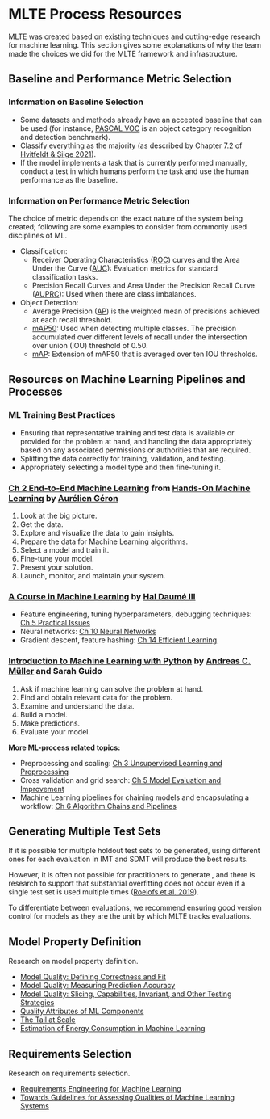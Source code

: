 # MLTE Process Resources

MLTE was created based on existing techniques and cutting-edge research for machine learning. This section gives some explanations of why the team made the choices we did for the MLTE framework and infrastructure.


## Baseline and Performance Metric Selection

### Information on Baseline Selection

* Some datasets and methods already have an accepted baseline that can be used (for instance, <a href="http://host.robots.ox.ac.uk/pascal/VOC/pubs/everingham10.pdf" target="_blank">PASCAL VOC</a> is an object category recognition and detection benchmark).
* Classify everything as the majority (as described by Chapter 7.2 of <a href="https://smltar.com/mlclassification.html#classnull" target="_blank">Hvitfeldt & Silge 2021</a>).
* If the model implements a task that is currently performed manually, conduct a test in which humans perform the task and use the human performance as the baseline.
  
### Information on Performance Metric Selection

The choice of metric depends on the exact nature of the system being created; following are some examples to consider from commonly used disciplines of ML.  

* Classification:
    * Receiver Operating Characteristics (<a href="https://scikit-learn.org/stable/auto_examples/model_selection/plot_roc.html?highlight=roc" target="_blank">ROC</a>) curves and the Area Under the Curve (<a href="https://scikit-learn.org/stable/modules/generated/sklearn.metrics.roc_auc_score.html#sklearn.metrics.roc_auc_score" target="_blank">AUC</a>): Evaluation metrics for standard classification tasks. 
    * Precision Recall Curves and Area Under the Precision Recall Curve (<a href="https://scikit-learn.org/stable/modules/generated/sklearn.metrics.PrecisionRecallDisplay.html#sklearn.metrics.PrecisionRecallDisplay" target="_blank">AUPRC</a>): Used when there are class imbalances.
* Object Detection:
    * Average Precision (<a href="https://scikit-learn.org/stable/auto_examples/model_selection/plot_precision_recall.html?highlight=precision%20recall" target="_blank">AP</a>) is the weighted mean of precisions achieved at each recall threshold.
    * <a href="https://arxiv.org/abs/2112.02814" target="_blank">mAP50</a>: Used when detecting multiple classes. The precision accumulated over different levels of recall under the intersection over union (IOU) threshold of 0.50. 
    * <a href="https://arxiv.org/abs/2112.02814" target="_blank">mAP</a>: Extension of mAP50 that is averaged over ten IOU thresholds.


## Resources on Machine Learning Pipelines and Processes

### ML Training Best Practices

* Ensuring that representative training and test data is available or provided for the problem at hand, and handling the data appropriately based on any associated permissions or authorities that are required.
* Splitting the data correctly for training, validation, and testing.
* Appropriately selecting a model type and then fine-tuning it. 
  
### <a href="https://learning.oreilly.com/library/view/hands-on-machine-learning/9781098125967/ch02.html" target="_blank">Ch 2 End-to-End Machine Learning</a> from <a href="https://learning.oreilly.com/library/view/hands-on-machine-learning/9781098125967/" target="_blank">Hands-On Machine Learning</a> by <a href="https://github.com/ageron" target="_blank">Aurélien Géron</a>

1. Look at the big picture.
2. Get the data.
3. Explore and visualize the data to gain insights.
4. Prepare the data for Machine Learning algorithms.
5. Select a model and train it.
6. Fine-tune your model.
7. Present your solution.
8. Launch, monitor, and maintain your system.

### <a href="http://ciml.info" target="_blank">A Course in Machine Learning</a> by <a href="http://hal3.name/" target="_blank">Hal Daumé III</a>

- Feature engineering, tuning hyperparameters, debugging techniques: <a href="http://ciml.info/dl/v0_99/ciml-v0_99-ch05.pdf" target="_blank">Ch 5 Practical Issues</a>
- Neural networks: <a href="http://ciml.info/dl/v0_99/ciml-v0_99-ch10.pdf" target="_blank">Ch 10 Neural Networks</a>
- Gradient descent, feature hashing: <a href="http://ciml.info/dl/v0_99/ciml-v0_99-ch14.pdf" target="_blank">Ch 14 Efficient Learning</a>

### <a href="https://www.oreilly.com/library/view/introduction-to-machine/9781449369880/" target="_blank">Introduction to Machine Learning with Python</a> by <a href="https://amueller.github.io" target="_blank">Andreas C. Müller</a> and Sarah Guido

1. Ask if machine learning can solve the problem at hand.
2. Find and obtain relevant data for the problem.
3. Examine and understand the data.
4. Build a model.
5. Make predictions.
6. Evaluate your model.  

**More ML-process related topics:**

* Preprocessing and scaling: <a href="https://learning.oreilly.com/library/view/introduction-to-machine/9781449369880/ch03.html#types-of-unsupervised-learning" target="_blank">Ch 3 Unsupervised Learning and Preprocessing</a>
* Cross validation and grid search: <a href="https://learning.oreilly.com/library/view/introduction-to-machine/9781449369880/ch05.html" target="_blank">Ch 5 Model Evaluation and Improvement</a>
* Machine Learning pipelines for chaining models and encapsulating a workflow: <a href="https://learning.oreilly.com/library/view/introduction-to-machine/9781449369880/ch06.html#algorithm-chains-and-pipelines" target="_blank">Ch 6 Algorithm Chains and Pipelines</a>
  

## Generating Multiple Test Sets

If it is possible for multiple holdout test sets to be generated, using different ones for each evaluation in IMT and SDMT will produce the best results. 

However, it is often not possible for practitioners to generate , and there is research to support that substantial overfitting does not occur even if a single test set is used multiple times (<a href="https://proceedings.neurips.cc/paper/2019/file/ee39e503b6bedf0c98c388b7e8589aca-Paper.pdf" target="_blank">Roelofs et al. 2019</a>). 

To differentiate between evaluations, we recommend ensuring good version control for models as they are the unit by which MLTE tracks evaluations.
    

## Model Property Definition

Research on model property definition.

- <a href="https://ckaestne.medium.com/model-quality-defining-correctness-and-fit-a8361b857df" target="_blank">Model Quality: Defining Correctness and Fit</a>
- <a href="https://ckaestne.medium.com/model-quality-measuring-prediction-accuracy-38826216ebcb" target="_blank">Model Quality: Measuring Prediction Accuracy</a>
- <a href="https://ckaestne.medium.com/model-quality-slicing-capabilities-invariants-and-other-testing-strategies-27e456027bd" target="_blank">Model Quality: Slicing, Capabilities, Invariant, and Other Testing Strategies</a>
- <a href="https://ckaestne.medium.com/quality-drivers-in-architectures-for-ml-enabled-systems-836f21c44334" target="_blank">Quality Attributes of ML Components</a>
- <a href="https://research.google/pubs/pub40801/" target="_blank">The Tail at Scale</a>
- <a href="https://www.sciencedirect.com/science/article/pii/S0743731518308773" target="_blank">Estimation of Energy Consumption in Machine Learning</a>
  

## Requirements Selection

Research on requirements selection.

- <a href="https://arxiv.org/pdf/1908.04674.pdf" target="_blank">Requirements Engineering for Machine Learning</a>
- <a href="https://arxiv.org/ftp/arxiv/papers/2008/2008.11007.pdf" target="_blank">Towards Guidelines for Assessing Qualities of Machine Learning Systems</a>